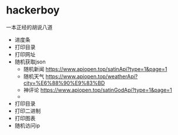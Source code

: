 # hackerboy
一本正经的胡说八道

* 进度条
* 打印目录
* 打印网址
* 随机获取json
  * 随机新闻 https://www.apiopen.top/satinApi?type=1&page=1
  * 随机天气 https://www.apiopen.top/weatherApi?city=%E6%88%90%E9%83%BD
  * 神评论 https://www.apiopen.top/satinGodApi?type=1&page=1
  * 
* 打印目录
* 打印二进制
* 打印图表
* 随机访问ip
